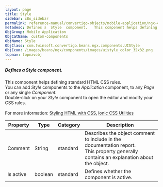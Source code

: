 ```yaml
---
layout: page
title: Style
sidebar: c8o_sidebar
permalink: reference-manual/convertigo-objects/mobile-application/ngx-components/custom-components/style/
metadesc: Defines a  Style  component.   This component helps defining standard HTML CSS rules.  You can add  Style  components to the  Application  component, 
ObjGroup: Mobile Application
ObjCatName: custom-components
ObjName: Style
ObjClass: com.twinsoft.convertigo.beans.ngx.components.UIStyle
ObjIcon: /images/beans/ngx/components/images/uistyle_color_32x32.png
topnav: topnavobj
---
```

##### Defines a <i>Style</i> component. 

This component helps defining standard HTML CSS rules.<br/> You can add <i>Style</i> components to the <i>Application</i> component, to any <i>Page</i> or any single <i>Component</i>.<br/> Double-click on your <i>Style</i> component to open the editor and modify your CSS rules.<br/><br/> For more information: <a href='https://www.w3schools.com/html/html_css.asp' target='_blank'>Styling HTML with CSS</a>, <a href='https://ionicframework.com/docs/v3/theming/css-utilities/' target='_blank'>Ionic CSS Utilities</a>

Property | Type | Category | Description
--- | --- | --- | ---
Comment | String | standard | Describes the object comment to include in the documentation report.<br/>This property generally contains an explanation about the object.
Is active | boolean | standard | Defines whether the component is active.<br/>
